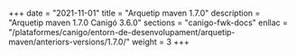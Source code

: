 +++
date        = "2021-11-01"
title       = "Arquetip maven 1.7.0"
description = "Arquetip maven 1.7.0 Canigó 3.6.0"
sections    = "canigo-fwk-docs"
enllac		= "/plataformes/canigo/entorn-de-desenvolupament/arquetip-maven/anteriors-versions/1.7.0/"
weight		= 3
+++
